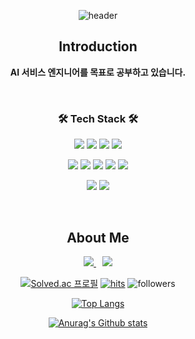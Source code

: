 <div align="center">
  
  ![header](https://capsule-render.vercel.app/api?type=waving&color=gradient&height=300&section=header&text=Jaeookk&fontSize=80)

  <h2> Introduction </h2>

  <p> <b>AI 서비스 엔지니어를 목표로 공부하고 있습니다.</b> </p>
 
  <br/>
  
  <h3 align="center">  🛠 Tech Stack 🛠 </h3>
  <!--
  <p align="center">
    <img src="https://img.shields.io/badge/Deep%20Learnig-4374D9?style=plastic&logoColor=white"/>
    <img src="https://img.shields.io/badge/Machine%20Learning-1DDB16?style=plastic&logoColor=white"/>
  </p> -->
  <p align="center">
    <img src="https://img.shields.io/badge/Python-3776AB?style=flat-square&logo=Python&logoColor=white"/>
    <img src="https://img.shields.io/badge/PyTorch-E74A2B?style=flat-square&logo=PyTorch&logoColor=white"/>
    <img src="https://img.shields.io/badge/Tensorflow-FF6F00?style=flat-square&logo=Tensorflow&logoColor=white"/>
    <img src="https://img.shields.io/badge/Wandb-FFB925?style=flat-square&logo=WeightsandBiases&logoColor=white"/>
  </p>
  <p align="center">
    <img src="https://img.shields.io/badge/Django-092E20?style=flat&logo=Django&logoColor=white"/>
    <img src="https://img.shields.io/badge/FastAPI-05988A?style=flat-square&logo=FastAPI&logoColor=white"/>
    <img src="https://img.shields.io/badge/Streamlit-FF4B4B?style=flat-square&logo=Streamlit&logoColor=white"/>
    <img src="https://img.shields.io/badge/CSS3-1572B6?style=flat&logo=CSS3&logoColor=white"/>
    <img src="https://img.shields.io/badge/Bootstrap-7952B3?style=flat&logo=Bootstrap&logoColor=white"/>
  </p>
  <p align="center">
    <img src="https://img.shields.io/badge/Docker-2391E6?style=flat-square&logo=Docker&logoColor=white"/>
    <img src="https://img.shields.io/badge/Google%20Cloud-1A73E8?style=flat-square&logo=GoogleCloud&logoColor=white"/>
  </p>

  <br/>
  
  <h2 align="center"> About Me </h2>
      <a href="https://velog.io/@wodnr0710">
      <img src="http://img.shields.io/badge/-Tech%20Blog-655ced?style=flat&logo=github&link=https://velog.io/@wodnr0710" style="height : auto; margin-left : 10px; margin right : 10px;"/>
    </a> 
    <a href="mailto:wodnr0710@gmail.com">
      <img src="https://img.shields.io/badge/Gmail-d14836?style=flat-square&logo=Gmail&logoColor=white&link=mailto:wodnr0710@gmail.com" style="height : auto; margin-left : 10px; margin-right : 10px;"/>
    </a>
  
  [![Solved.ac 프로필](http://mazassumnida.wtf/api/mini/generate_badge?boj=wodnr0710)](https://solved.ac/wodnr0710)
  [![hits](https://hits.seeyoufarm.com/api/count/incr/badge.svg?url=https%3A%2F%2Fgithub.com%2FJaeookk&count_bg=%237A7A7A&title_bg=%23FFADCC&icon=reverbnation.svg&icon_color=%23FF0000&title=hits&edge_flat=false)](https://hits.seeyoufarm.com)
  ![followers](https://img.shields.io/github/followers/Jaeookk?style=social)

  [![Top Langs](https://github-readme-stats.vercel.app/api/top-langs/?username=Jaeookk&size_weight=0.5&count_weight=0.5&langs_count=5)](https://github.com/metleeha)

  [![Anurag's Github stats](https://github-readme-stats.vercel.app/api?username=Jaeookk&show_icons=true&count_private=true)](https:github.com/Jaeookk/github-readme-stats)  


<!--   [![Solved.ac Profile](http://mazassumnida.wtf/api/generate_badge?boj=wodnr0710)](https://solved.ac/wodnr0710)<br/> -->
  
